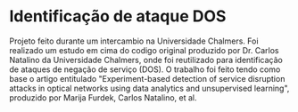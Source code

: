 # Identificação de ataque DOS

Projeto feito durante um intercambio na Universidade Chalmers. Foi realizado um estudo em cima do codigo original produzido por Dr. Carlos Natalino da Universidade Chalmers, onde foi reutilizado para identificação de ataques de negação de serviço (DOS). O trabalho foi feito tendo como base o artigo entitulado "Experiment-based detection of service disruption attacks in optical networks using data analytics and unsupervised learning", produzido por Marija Furdek, Carlos Natalino, et al.
